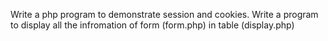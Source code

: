 Write a php program to demonstrate session and cookies. Write a program to display all the infromation of form (form.php) in table (display.php)